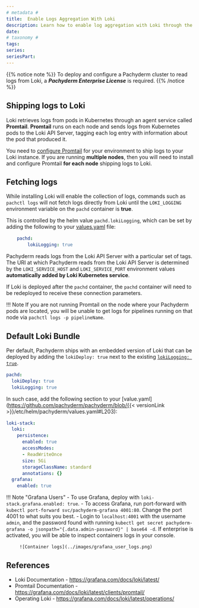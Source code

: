 ```yaml
---
# metadata # 
title:  Enable Logs Aggregation With Loki
description: Learn how to enable log aggregation with Loki through the Promtail agent service.
date: 
# taxonomy #
tags: 
series:
seriesPart:
--- 
```



{{% notice note %}}
To deploy and configure a Pachyderm cluster to read logs from Loki, a ***Pachyderm Enterprise License*** is required. 
{{% /notice %}}

## Shipping logs to Loki

Loki retrieves logs from pods in Kubernetes through
an agent service called **Promtail**. 
**Promtail** runs on each node and
sends logs from Kubernetes pods to the Loki API Server,
tagging each log entry with information
about the pod that produced it. 

You need to [configure Promtail](https://grafana.com/docs/loki/latest/clients/promtail/configuration/) for your environment
to ship logs to your Loki instance. 
If you are running **multiple nodes**, 
then you will need to install and configure Promtail
**for each node** shipping logs to Loki.


## Fetching logs

While installing Loki will enable the collection of logs, commands such as `pachctl logs` will not fetch logs directly
from Loki until the `LOKI_LOGGING` environment variable on the `pachd` container is **true**.

This is controlled by the helm value `pachd.lokiLogging`, which can be set by adding the following to your [values.yaml](../../../reference/helm-values/) file:

```yaml
    pachd:
        lokiLogging: true
```

Pachyderm reads logs from the Loki API Server with a particular set of tags. 
The URI at which Pachyderm reads from the Loki API Server is determined by the `LOKI_SERVICE_HOST` and `LOKI_SERVICE_PORT` environment values **automatically added by Loki Kubernetes service**. 

If Loki is deployed after the `pachd` container,
the `pachd` container will need to be redeployed to receive these connection parameters.

!!! Note 
    If you are not running Promtail on the node 
    where your Pachyderm pods are located, you
    will be unable to get logs for pipelines running
    on that node via `pachctl logs -p pipelineName`.

## Default Loki Bundle 

Per default, Pachyderm ships with an embedded version of Loki that can be deployed by adding the `lokiDeploy: true` next to the existing [`lokiLogging: true`](#fetching-logs).

```yaml
pachd:
  lokiDeploy: true
  lokiLogging: true
```

In such case, add the following section to your [value.yaml](https://github.com/pachyderm/pachyderm/blob/{{< versionLink >}}/etc/helm/pachyderm/values.yaml#L203):

```yaml  
loki-stack:
  loki:
    persistence:
      enabled: true
      accessModes:
      - ReadWriteOnce
      size: 5Gi
      storageClassName: standard
      annotations: {}
  grafana:
    enabled: true
```

!!! Note "Grafana Users"
       - To use Grafana, deploy with `loki-stack.grafana.enabled: true`.
       - To access Grafana, run port-forward with `kubectl port-forward svc/pachyderm-grafana 4001:80`. Change the port 4001 to what suits you best.
       - Login to `localhost:4001` with the username `admin`, and the password found with running `kubectl get secret pachyderm-grafana -o jsonpath="{.data.admin-password}" | base64 -d`.
         If enterprise is activated, you will be able to inspect containers logs in your console.
       
         ![Container logs](../images/grafana_user_logs.png)


    
## References

* Loki Documentation - https://grafana.com/docs/loki/latest/
* Promtail Documentation - https://grafana.com/docs/loki/latest/clients/promtail/
* Operating Loki - https://grafana.com/docs/loki/latest/operations/
